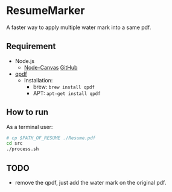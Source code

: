 # ResumeMarker

A faster way to apply multiple water mark into a same pdf.

## Requirement
- Node.js
  - [Node-Canvas](https://www.npmjs.com/package/canvas) [GitHub](https://github.com/Automattic/node-canvas)
- [qpdf](https://qpdf.readthedocs.io/en/stable/installation.html)
  - Installation:
    - brew: `brew install qpdf`
    - APT: `apt-get install qpdf`

## How to run

As a terminal user:
```bash
# cp $PATH_OF_RESUME ./Resume.pdf
cd src
./process.sh
```

## TODO
- remove the qpdf, just add the water mark on the original pdf.
